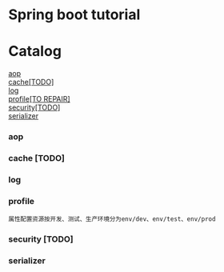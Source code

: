 # Spring boot tutorial
# Catalog
[aop](###aop)   
[cache[TODO]](###cache)   
[log](###log)   
[profile[TO REPAIR]](###profile)   
[security[TODO]](###security)     
[serializer](###serializer)

### aop

### cache [TODO]

### log

### profile
    属性配置资源按开发、测试、生产环境分为env/dev、env/test、env/prod
### security [TODO]

### serializer
